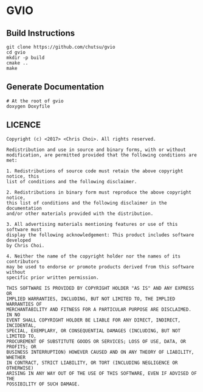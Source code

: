 # GVIO


## Build Instructions

    git clone https://github.com/chutsu/gvio
    cd gvio
    mkdir -p build
    cmake ..
    make


## Generate Documentation

    # At the root of gvio
    doxygen Doxyfile


## LICENCE

    Copyright (c) <2017> <Chris Choi>. All rights reserved.

    Redistribution and use in source and binary forms, with or without
    modification, are permitted provided that the following conditions are met:

    1. Redistributions of source code must retain the above copyright notice, this
    list of conditions and the following disclaimer.

    2. Redistributions in binary form must reproduce the above copyright notice,
    this list of conditions and the following disclaimer in the documentation
    and/or other materials provided with the distribution.

    3. All advertising materials mentioning features or use of this software must
    display the following acknowledgement: This product includes software developed
    by Chris Choi.

    4. Neither the name of the copyright holder nor the names of its contributors
    may be used to endorse or promote products derived from this software without
    specific prior written permission.

    THIS SOFTWARE IS PROVIDED BY COPYRIGHT HOLDER "AS IS" AND ANY EXPRESS OR
    IMPLIED WARRANTIES, INCLUDING, BUT NOT LIMITED TO, THE IMPLIED WARRANTIES OF
    MERCHANTABILITY AND FITNESS FOR A PARTICULAR PURPOSE ARE DISCLAIMED. IN NO
    EVENT SHALL COPYRIGHT HOLDER BE LIABLE FOR ANY DIRECT, INDIRECT, INCIDENTAL,
    SPECIAL, EXEMPLARY, OR CONSEQUENTIAL DAMAGES (INCLUDING, BUT NOT LIMITED TO,
    PROCUREMENT OF SUBSTITUTE GOODS OR SERVICES; LOSS OF USE, DATA, OR PROFITS; OR
    BUSINESS INTERRUPTION) HOWEVER CAUSED AND ON ANY THEORY OF LIABILITY, WHETHER
    IN CONTRACT, STRICT LIABILITY, OR TORT (INCLUDING NEGLIGENCE OR OTHERWISE)
    ARISING IN ANY WAY OUT OF THE USE OF THIS SOFTWARE, EVEN IF ADVISED OF THE
    POSSIBILITY OF SUCH DAMAGE.
